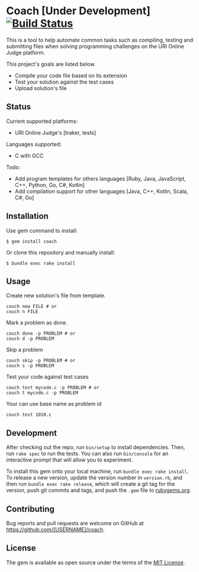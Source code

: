 # Coach [Under Development] [![Build Status](https://travis-ci.org/gideao/coach.svg?branch=master)](https://travis-ci.org/gideao/coach)

This is a tool to help automate common tasks such as compiling, testing and submitting files when solving programming challenges on the URI Online Judge platform.

This project's goals are listed below.

- Compile your code file based on its extension
- Test your solution against the test cases
- Upload solution's file

## Status

Current supported platforms:

- URI Online Judge's [traker, tests]

Languages supported:

- C with GCC

Todo:

- Add program templates for others languages [Ruby, Java, JavaScript, C++, Python, Go, C#, Kotlin]
- Add compilation support for other languages [Java, C++, Kotlin, Scala, C#, Go]

## Installation

Use gem command to install:

    $ gem install coach
    
Or clone this repository and manually install:

    $ bundle exec rake install

## Usage

Create new solution's file from template.

    couch new FILE # or
    couch n FILE

Mark a problem as done.

    couch done -p PROBLEM # or
    couch d -p PROBLEM

Skip a problem

    couch skip -p PROBLEM # or
    couch s -p PROBLEM

Test your code against test cases

    couch test mycode.c -p PROBLEM # or
    couch t mycode.c -p PROBLEM

Your can use base name as problem id 

    couch test 1010.c

## Development

After checking out the repo, run `bin/setup` to install dependencies. Then, run `rake spec` to run the tests. You can also run `bin/console` for an interactive prompt that will allow you to experiment.

To install this gem onto your local machine, run `bundle exec rake install`. To release a new version, update the version number in `version.rb`, and then run `bundle exec rake release`, which will create a git tag for the version, push git commits and tags, and push the `.gem` file to [rubygems.org](https://rubygems.org).

## Contributing

Bug reports and pull requests are welcome on GitHub at https://github.com/[USERNAME]/coach.

## License

The gem is available as open source under the terms of the [MIT License](https://opensource.org/licenses/MIT).
